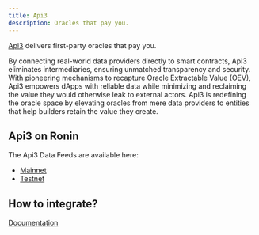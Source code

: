```yaml
---
title: Api3
description: Oracles that pay you.
---
```


[Api3](https://api3.org/) delivers first-party oracles that pay you.

By connecting real-world data providers directly to smart contracts, Api3 eliminates intermediaries, ensuring unmatched transparency and security. With pioneering mechanisms to recapture Oracle Extractable Value (OEV), Api3 empowers dApps with reliable data while minimizing and reclaiming the value they would otherwise leak to external actors. Api3 is redefining the oracle space by elevating oracles from mere data providers to entities that help builders retain the value they create.

## Api3 on Ronin

The Api3 Data Feeds are available here:

- [Mainnet](https://market.api3.org/ronin)
- [Testnet](https://market.api3.org/ronin-testnet)

## How to integrate?

[Documentation](https://docs.api3.org/dapps/)
